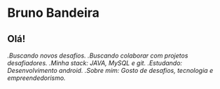 # Bruno Bandeira
  
  ## Olá!
  *.Buscando novos desafios.*
  *.Buscando colaborar com projetos desafiadores.*
  *.Minha stack: JAVA, MySQL e git.*
  *.Estudando: Desenvolvimento android.*
  *.Sobre mim: Gosto de desafios, tecnologia e empreendedorismo.*
